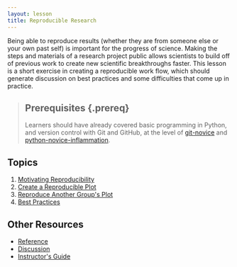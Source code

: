 ```yaml
---
layout: lesson
title: Reproducible Research
---
```

Being able to reproduce results (whether they are from someone else or your own past self) is important for the progress of science. Making the steps and materials of a research project public allows scientists to build off of previous work to create new scientific breakthroughs faster. This lesson is a short exercise in creating a reproducible work flow, which should generate discussion on best practices and some difficulties that come up in practice. 

> ## Prerequisites {.prereq}
>
> Learners should have already covered basic programming in 
> Python, and version control with Git and GitHub, at the 
> level of [git-novice](http://swcarpentry.github.io/git-novice/) and [python-novice-inflammation](http://swcarpentry.github.io/python-novice-inflammation/).

## Topics

1.  [Motivating Reproducibility](01-motivation.html)
2.  [Create a Reproducible Plot](02-create-plot.html)
3.  [Reproduce Another Group's Plot](03-reproduce-plot.html)
4.  [Best Practices](04-best-practices.html)

## Other Resources

*   [Reference](reference.html)
*   [Discussion](discussion.html)
*   [Instructor's Guide](instructors.html)
